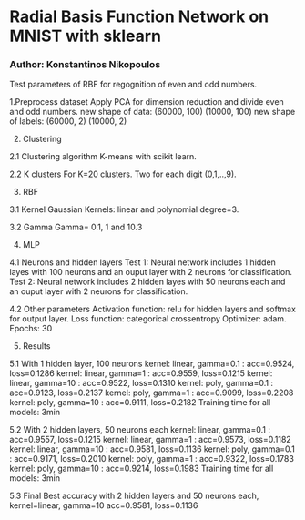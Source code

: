 # Radial Basis Function Network on MNIST with sklearn

### Author: Konstantinos Nikopoulos

Test parameters of RBF for regognition of even and odd numbers.

1.Preprocess dataset
Apply PCA for dimension reduction and divide even and odd numbers.
new shape of data: (60000, 100) (10000, 100)
new shape of labels: (60000, 2) (10000, 2)

2. Clustering

2.1 Clustering algorithm
K-means with scikit learn.

2.2 Κ clusters
For Κ=20 clusters. Two for each digit (0,1,..,9).

3. RBF

3.1 Kernel
Gaussian 
Kernels: linear and polynomial degree=3.

3.2 Gamma
Gamma= 0.1, 1 and 10.3

4. MLP

4.1 Neurons and hidden layers
Test 1: Neural network includes 1 hidden layes with 100 neurons and an ouput layer with 2 neurons for classification.
Test 2: Neural network includes 2 hidden layes with 50 neurons each and an ouput layer with 2 neurons for classification.

4.2 Other parameters
Activation function:  relu for hidden layers and softmax for output layer.
Loss function: categorical crossentropy 
Optimizer: adam.
Epochs: 30

5. Results

5.1 With 1 hidden layer, 100 neurons
kernel: linear, gamma=0.1 : acc=0.9524, loss=0.1286
kernel: linear, gamma=1 : acc=0.9559, loss=0.1215
kernel: linear, gamma=10 : acc=0.9522, loss=0.1310
kernel: poly, gamma=0.1 : acc=0.9123, loss=0.2137
kernel: poly, gamma=1 : acc=0.9099, loss=0.2208
kernel: poly, gamma=10 : acc=0.9111, loss=0.2182
Training time for all models: 3min

5.2 With 2 hidden layers, 50 neurons each
kernel: linear, gamma=0.1 : acc=0.9557, loss=0.1215
kernel: linear, gamma=1 : acc=0.9573, loss=0.1182
kernel: linear, gamma=10 : acc=0.9581, loss=0.1136
kernel: poly, gamma=0.1 : acc=0.9171, loss=0.2010
kernel: poly, gamma=1 : acc=0.9322, loss=0.1783
kernel: poly, gamma=10 : acc=0.9214, loss=0.1983
Training time for all models: 3min

5.3 Final
Best accuracy with 2 hidden layers and 50 neurons each,  kernel=linear, gamma=10
acc=0.9581, loss=0.1136